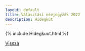```yaml
---
layout: default
title: Választási névjegyzék 2022
description: Hidegkút
---
```


{% include Hidegkuut.html %}

[Vissza](./)